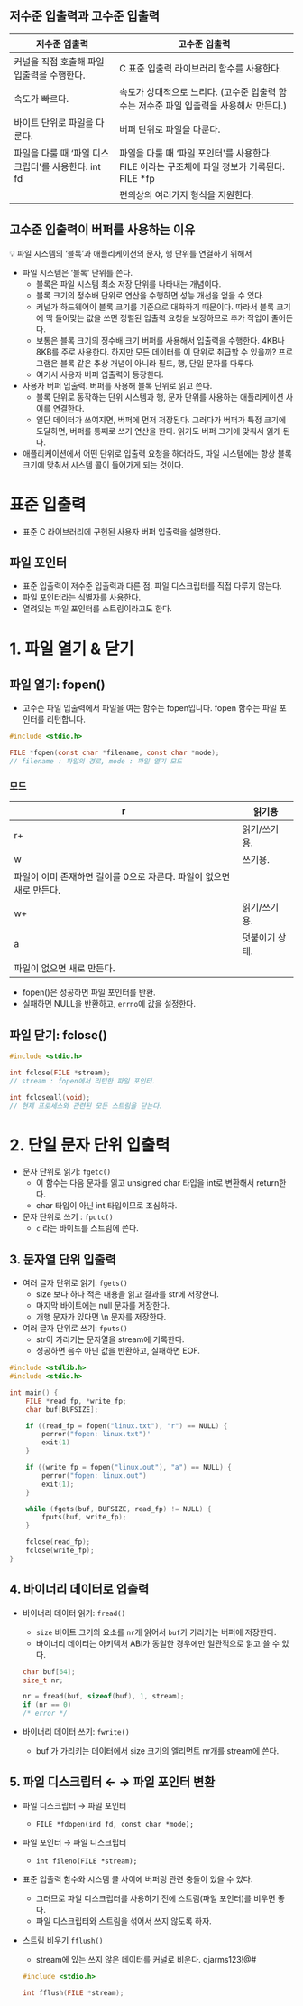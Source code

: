 ## 저수준 입출력과 고수준 입출력

| 저수준 입출력  | 고수준 입출력 |
| --- | --- |
| 커널을 직접 호출해 파일 입출력을 수행한다.  | C 표준 입출력 라이브러리 함수를 사용한다. |
| 속도가 빠르다.  | 속도가 상대적으로 느리다. (고수준 입출력 함수는 저수준 파일 입출력을 사용해서 만든다.) |
| 바이트 단위로 파일을 다룬다.  | 버퍼 단위로 파일을 다룬다. |
| 파일을 다룰 때 ‘파일 디스크립터'를 사용한다. int fd | 파일을 다룰 때 ‘파일 포인터'를 사용한다. FILE 이라는 구조체에 파일 정보가 기록된다. FILE *fp |
|  | 편의상의 여러가지 형식을 지원한다. |

## 고수준 입출력이 버퍼를 사용하는 이유

<aside>
💡 파일 시스템의 ‘블록’과 애플리케이션의 문자, 행 단위를 연결하기 위해서

</aside>

- 파일 시스템은 ‘블록’ 단위를 쓴다.
    - 블록은 파일 시스템 최소 저장 단위를 나타내는 개념이다.
    - 블록 크기의 정수배 단위로 연산을 수행하면 성능 개선을 얻을 수 있다.
    - 커널가 하드웨어이 블록 크기를 기준으로 대화하기 때문이다. 따라서 블록 크기에 딱 들어맞는 값을 쓰면 정렬된 입출력 요청을 보장하므로 추가 작업이 줄어든다.
    - 보통은 블록 크기의 정수배 크기 버퍼를 사용해서 입출력을 수행한다. 4KB나 8KB를 주로 사용한다. 하지만 모든 데이터를 이 단위로 취급할 수 있을까? 프로그램은 블록 같은 추상 개념이 아니라 필드, 행, 단일 문자를 다루다.
    - 여기서 사용자 버퍼 입출력이 등장한다.
- 사용자 버퍼 입출력. 버퍼를 사용해 블록 단위로 읽고 쓴다.
    - 블록 단위로 동작하는 단위 시스템과 행, 문자 단위를 사용하는 애플리케이션 사이를 연결한다.
    - 일단 데이터가 쓰여지면, 버퍼에 먼저 저장된다. 그러다가 버퍼가 특정 크기에 도달하면, 버퍼를 통째로 쓰기 연산을 한다. 읽기도 버퍼 크기에 맞춰서 읽게 된다.
- 애플리케이션에서 어떤 단위로 입출력 요청을 하더라도, 파일 시스템에는 항상 블록 크기에 맞춰서 시스템 콜이 들어가게 되는 것이다.

# 표준 입출력

- 표준 C 라이브러리에 구현된 사용자 버퍼 입출력을 설명한다.

## 파일 포인터

- 표준 입출력이 저수준 입출력과 다른 점. 파일 디스크립터를 직접 다루지 않는다.
- 파일 포인터라는 식별자를 사용한다.
- 열려있는 파일 포인터를 스트림이라고도 한다.

# 1. 파일 열기 & 닫기

## 파일 열기: fopen()

- 고수준 파일 입출력에서 파일을 여는 함수는 fopen입니다. fopen 함수는 파일 포인터를 리턴합니다.

```c
#include <stdio.h>

FILE *fopen(const char *filename, const char *mode);
// filename : 파일의 경로, mode : 파일 열기 모드
```

### 모드

| r | 읽기용 |
| --- | --- |
| r+ | 읽기/쓰기용. |
| w | 쓰기용. 
파일이 이미 존재하면 길이를 0으로 자른다. 파일이 없으면 새로 만든다. |
| w+ | 읽기/쓰기용. |
| a | 덧붙이기 상태. 
파일이 없으면 새로 만든다.  |
- fopen()은 성공하면 파일 포인터를 반환.
- 실패하면 NULL을 반환하고, `errno`에 값을 설정한다.

## 파일 닫기: fclose()

```c
#include <stdio.h>

int fclose(FILE *stream);
// stream : fopen에서 리턴한 파일 포인터.

int fcloseall(void);
// 현제 프로세스와 관련된 모든 스트림을 닫는다.
```

# 2. 단일 문자 단위 입출력

- 문자 단위로 읽기: `fgetc()`
    - 이 함수는 다음 문자를 읽고 unsigned char 타입을 int로 변환해서 return한다.
    - char 타입이 아닌 int 타입이므로 조심하자.
- 문자 단위로 쓰기 : `fputc()`
    - `c` 라는 바이트를 스트림에 쓴다.

## 3. 문자열 단위 입출력

- 여러 글자 단위로 읽기: `fgets()`
    - size 보다 하나 적은 내용을 읽고 결과를 str에 저장한다.
    - 마지막 바이트에는 null 문자를 저장한다.
    - 개행 문자가 있다면 \n 문자를 저장한다.
- 여러 글자 단위로 쓰기: `fputs()`
    - str이 가리키는 문자열을 stream에 기록한다.
    - 성공하면 음수 아닌 값을 반환하고, 실패하면 EOF.

```c
#include <stdlib.h>
#include <stdio.h>

int main() {
	FILE *read_fp, *write_fp;
	char buf[BUFSIZE];

	if ((read_fp = fopen("linux.txt"), "r") == NULL) {
		perror("fopen: linux.txt")'
		exit(1)
	}

	if ((write_fp = fopen("linux.out"), "a") == NULL) {
		perror("fopen: linux.out")
		exit(1);
	}

	while (fgets(buf, BUFSIZE, read_fp) != NULL) {
		fputs(buf, write_fp);
	}

	fclose(read_fp);
	fclose(write_fp);
}
```

## 4. 바이너리 데이터로 입출력

- 바이너리 데이터 읽기: `fread()`
    - `size` 바이트 크기의 요소를 `nr`개 읽어서 `buf`가 가리키는 버퍼에 저장한다.
    - 바이너리 데이터는 아키텍처 ABI가 동일한 경우에만 일관적으로 읽고 쓸 수 있다.
    
    ```c
    char buf[64];
    size_t nr;
    
    nr = fread(buf, sizeof(buf), 1, stream);
    if (nr == 0) 
    /* error */
    ```
    
- 바이너리 데이터 쓰기: `fwrite()`
    - buf 가 가리키는 데이터에서 size 크기의 엘리먼트 nr개를 stream에 쓴다.
    

## 5. 파일 디스크립터 ← → 파일 포인터 변환

- 파일 디스크립터 → 파일 포인터
    - `FILE *fdopen(ind fd, const char *mode);`
- 파일 포인터 → 파일 디스크립터
    - `int fileno(FILE *stream);`
- 표준 입출력 함수와 시스템 콜 사이에 버퍼링 관련 충돌이 있을 수 있다.
    - 그러므로 파일 디스크립터를 사용하기 전에 스트림(파일 포인터)를 비우면 좋다.
    - 파일 디스크립터와 스트림을 섞어서 쓰지 않도록 하자.
- 스트림 비우기 `fflush()`
    - stream에 있는 쓰지 않은 데이터를 커널로 비운다. qjarms123!@#
    
    ```c
    #include <stdio.h>
    
    int fflush(FILE *stream);
    ```